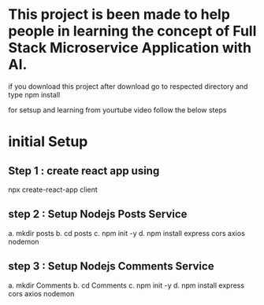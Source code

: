 # This project is been made to help people in learning the concept of Full Stack Microservice Application with AI.

if you download this project after download go to respected directory and type
npm install

for setsup and learning from yourtube video follow the below steps

# initial Setup
## Step 1 : create react app using
npx create-react-app client

## step 2 :  Setup Nodejs Posts Service
a.  mkdir posts
b. cd posts
c. npm init -y
d. npm install express cors axios nodemon

## step 3 :  Setup Nodejs Comments Service
a.  mkdir  Comments
b. cd  Comments
c. npm init -y
d. npm install express cors axios nodemon
